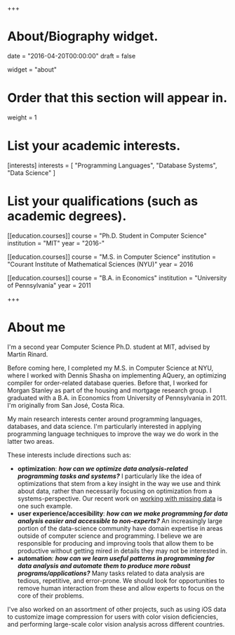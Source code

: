 +++
# About/Biography widget.

date = "2016-04-20T00:00:00"
draft = false

widget = "about"

# Order that this section will appear in.
weight = 1

# List your academic interests.
[interests]
  interests = [
    "Programming Languages",
    "Database Systems",
    "Data Science"
  ]

# List your qualifications (such as academic degrees).
[[education.courses]]
  course = "Ph.D. Student in Computer Science"
  institution = "MIT"
  year = "2016-"

[[education.courses]]
  course = "M.S. in Computer Science"
  institution = "Courant Institute of Mathematical Sciences (NYU)"
  year = 2016

[[education.courses]]
  course = "B.A. in Economics"
  institution = "University of Pennsylvania"
  year = 2011

+++

# About me

I'm a second year Computer Science Ph.D.
student at MIT, advised by Martin Rinard.

Before coming here, I completed my M.S. in Computer Science at NYU,
where I worked with Dennis Shasha on implementing AQuery, an optimizing
compiler for order-related database queries. Before that, I worked for Morgan Stanley as part of the
housing and mortgage research group. I graduated with a B.A. in Economics
from University of Pennsylvania in 2011. I'm originally from San José, Costa Rica.

My main research interests center around programming languages,
databases, and data science. I'm particularly interested in applying
programming language techniques to improve the way we do work in the latter
two areas.

These interests include directions such as:

- **optimization**: ***how can we optimize data analysis-related programming tasks and systems?*** I particularly like the idea of optimizations that
  stem from a key insight in the way we use and think about data, rather than
  necessarily focusing on optimization from a systems-perspective. Our
  recent work on [working with missing data](publication/vldb2017/) is one such example.
- **user experience/accesibility**: ***how can we make programming for data analysis easier and accessible to non-experts?*** An increasingly large
  portion of the data-science community have domain expertise in areas
  outside of computer science and programming. I believe we are responsible
  for producing and improving tools that allow them to be productive without
  getting mired in details they may not be interested in.
- **automation**: ***how can we learn useful patterns in programming for data analysis and automate them to produce more robust programs/applications?***
  Many tasks related to data analysis are tedious, repetitive, and error-prone. We should look for opportunities to remove human interaction from these
  and allow experts to focus on the core of their problems.

I've also worked on an assortment of other projects, such
as using iOS data to customize image compression for users with color vision
deficiencies, and performing large-scale color vision analysis across different
countries.
